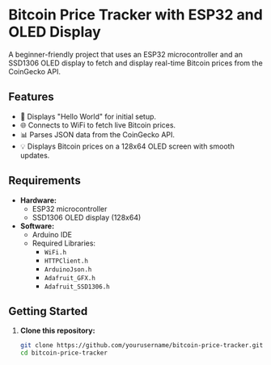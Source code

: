 # Bitcoin Price Tracker with ESP32 and OLED Display

A beginner-friendly project that uses an ESP32 microcontroller and an SSD1306 OLED display to fetch and display real-time Bitcoin prices from the CoinGecko API.

## Features
- 🌟 Displays "Hello World" for initial setup.
- 🌐 Connects to WiFi to fetch live Bitcoin prices.
- 📊 Parses JSON data from the CoinGecko API.
- 💡 Displays Bitcoin prices on a 128x64 OLED screen with smooth updates.

## Requirements
- **Hardware:**
  - ESP32 microcontroller
  - SSD1306 OLED display (128x64)
- **Software:**
  - Arduino IDE
  - Required Libraries:
    - `WiFi.h`
    - `HTTPClient.h`
    - `ArduinoJson.h`
    - `Adafruit_GFX.h`
    - `Adafruit_SSD1306.h`

## Getting Started
1. **Clone this repository:**
   ```bash
   git clone https://github.com/yourusername/bitcoin-price-tracker.git
   cd bitcoin-price-tracker
